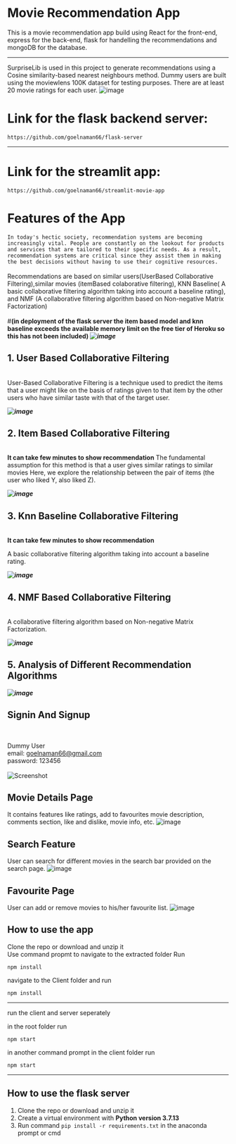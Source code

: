 # Movie Recommendation App

This is a movie recommendation app build using React for the front-end, express for the back-end, flask for handelling the recommendations and mongoDB for the database.
***
SurpriseLib is used in this project to generate recommendations using a Cosine similarity-based nearest neighbours method. Dummy users are built using the moviewlens 100K dataset for testing purposes. There are at least 20 movie ratings for each user.
![image](https://user-images.githubusercontent.com/56230034/170880146-461fc98e-477d-4240-844a-cb3e029080b7.png)

# Link for the flask backend server: 
```https://github.com/goelnaman66/flask-server```
***
# Link for the streamlit app:
```https://github.com/goelnaman66/streamlit-movie-app```



# Features of the App
```In today's hectic society, recommendation systems are becoming increasingly vital. People are constantly on the lookout for products and services that are tailored to their specific needs. As a result, recommendation systems are critical since they assist them in making the best decisions without having to use their cognitive resources.```
<br/>
<br/>
Recommendations are based on similar users(UserBased Collaborative Filtering),similar movies (itemBased colaborative filtering), KNN Baseline( A basic collaborative filtering algorithm taking into account a baseline rating), and NMF (A collaborative filtering algorithm based on Non-negative Matrix Factorization)
<br/>
<br/>
#<b>(in deployment of the flask server the item based model and knn baseline exceeds the available memory limit on the free tier of Heroku so this has not been included)
</b>
***![image](https://user-images.githubusercontent.com/56230034/170880769-72d93c59-258f-4ebb-b4da-2774ddcda642.png)***
<br/>

## 1. User Based Collaborative Filtering
<br/>
User-Based Collaborative Filtering is a technique used to predict the items that a user might like on the basis of ratings given to that item by the other users who have similar taste with that of the target user.

***![image](https://user-images.githubusercontent.com/56230034/170883704-4126e84f-48a5-4c89-8d22-52ceffb27a55.png)***

## 2. Item Based Collaborative Filtering
<br/>
<b>It can take few minutes to show recommendation</b>
The fundamental assumption for this method is that a user gives similar ratings to similar movies Here, we explore the relationship between the pair of items (the user who liked Y, also liked Z).

***![image](https://user-images.githubusercontent.com/56230034/170884106-54c7ba77-3292-4836-b519-1b27df9c7aed.png)***

## 3. Knn Baseline Collaborative Filtering
<br/>
<b>It can take few minutes to show recommendation</b>

A basic collaborative filtering algorithm taking into account a baseline rating.

***![image](https://user-images.githubusercontent.com/56230034/170884187-75f2656d-b226-4f21-b51a-172e0ef2107b.png)***

## 4. NMF Based Collaborative Filtering
<br/>
A collaborative filtering algorithm based on Non-negative Matrix Factorization.

***![image](https://user-images.githubusercontent.com/56230034/170884221-658b2d60-69f9-43a7-8006-a1d598c4a649.png)***

## 5. Analysis of Different Recommendation Algorithms

***![image](https://user-images.githubusercontent.com/56230034/170883990-5f90cc6f-6795-4ce9-a98f-a18aaedf6e60.png)***

## Signin And Signup
<br/>

Dummy User<br/>
email: goelnaman66@gmail.com<br/>
password: 123456<br/>
<br/>
![Screenshot](https://user-images.githubusercontent.com/56230034/170882348-05fbefdf-0843-4e30-8f88-4e5c03382049.png)

## Movie Details Page

It contains features like ratings, add to favourites movie description, comments section, like and dislike, movie info, etc.
![image](https://user-images.githubusercontent.com/56230034/170882617-411e72cf-78ce-452c-bfaa-c926c9470bfb.png)

## Search Feature

User can search for different movies in the search bar provided on the search page.
![image](https://user-images.githubusercontent.com/56230034/170882675-4ab2dc74-a20a-4d7f-b1c7-bbcb65a4d475.png)


## Favourite Page

 User can add or remove movies to his/her favourite list.
 ![image](https://user-images.githubusercontent.com/56230034/170882729-c237cb40-e261-4905-8f2f-ec26d90d0290.png)


## How to use the app

Clone the repo or download and unzip it<br/>
Use command propmt to navigate to the extracted folder
Run

```npm install```

navigate to the Client folder and run

```npm install```
***
run the client and server seperately
<br/>


in the root folder run<br/>

```npm start```

in another command prompt in the client folder run
<br/>

```npm start```
<br/>
***

## How to use the flask server
1. Clone the repo or download and unzip it
2. Create a virtual environment with <b> Python version 3.7.13 </b>
3. Run command
  ```pip install -r requirements.txt``` 
  in the anaconda prompt or cmd
  <br/>
  
